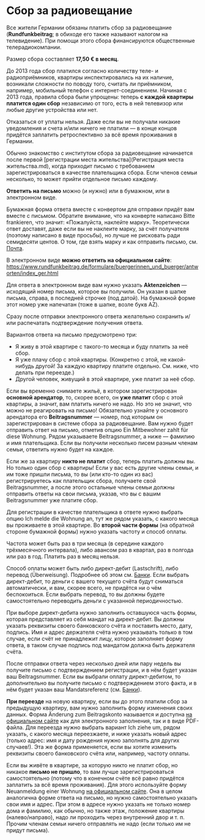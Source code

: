 # Сбор за радиовещание

Все жители Германии обязаны платить сбор за радиовещание (**Rundfunkbeitrag**; в обиходе его также называют налогом на телевидение). При помощи этого сбора финансируются общественные телерадиокомпании.

Размер сбора составляет **17,50 € в месяц**.

До 2013 года сбор платился согласно количеству теле- и радиоприёмников, квартиры инспектировались на их наличие, возникали сложности по поводу того, считать ли приёмником, например, мобильный телефон с интернет-соединением. Начиная с 2013 года, правила сбора были упрощены: теперь **с каждой квартиры платится один сбор** независимо от того, есть в ней телевизор или любые другие устройства или нет.

Отказаться от уплаты нельзя. Даже если вы не получали никакие уведомления и счета и/или ничего не платили — в конце концов придётся заплатить ретроспективно за всё время проживания в Германии.

Обычно знакомство с институтом сбора за радиовещание начинается после первой [регистрации места жительства](Регистрация места жительства.md), когда приходит письмо с требованием зарегистрироваться в качестве плательщика сбора. Если членов семьи несколько, то может прийти отдельное письмо каждому.

**Ответить на письмо** можно (и нужно) или в бумажном, или в электронном виде.

Бумажная форма ответа вместе с конвертом для отправки придёт вам вместе с письмом. Обратите внимание, что на конверте написано Bitte frankieren, что значит: «Пожалуйста, наклейте марку». Теоретически ответ доставят, даже если вы не наклеите марку, за счёт получателя (поэтому написано в виде просьбы), но лучше не рисковать ради семидесяти центов. О том, где взять марку и как отправить письмо, см. [Почта](Почта.md).

В электронном виде **можно ответить на официальном сайте**: https://www.rundfunkbeitrag.de/formulare/buergerinnen_und_buerger/antworten/index_ger.html

Для ответа в электронном виде вам нужно указать **Aktenzeichen** — исходящий номер письма, которое вы получили. Он указан в шапке письма, справа, в последней строчке (под датой). На бумажной форме этот номер уже напечатан (тоже в шапке, возле букв AZ).

Сразу после отправки электронного ответа желательно сохранить и/или распечатать подтверждение получения ответа.

Вариантов ответа на письмо предусмотрено три:
- Я живу в этой квартире с такого-то месяца и буду платить за неё сбор.
- Я уже плачу сбор с этой квартиры. (Конкретно с этой, не какой-нибудь другой! За каждую квартиру платите отдельно. См. ниже, что делать при переезде.)
- Другой человек, живущий в этой квартире, уже платит за неё сбор.

Если вы временно снимаете жильё, в котором зарегистрирован **основной арендатор**, то, скорее всего, он **уже платит** сбор с этой квартиры, а значит, вам платить ничего не надо. Но это не значит, что можно не реагировать на письмо! Обязательно узнайте у основного арендатора его **Beitragsnummer** — номер, под которым он зарегистрирован в системе сбора за радиовещание. Вам нужно будет отправить ответ на письмо, отметив опцию Ein Mitbewohner zahlt für diese Wohnung. Рядом указываете Beitragsnummer, а ниже — фамилию и имя плательщика. Если вы получили несколько писем разным членам семьи, ответить нужно будет на каждое.

Если же за квартиру **никто не платит** сбор, теперь платить должны вы. Но только один сбор с квартиры! Если у вас есть другие члены семьи, и им тоже пришли письма, то вы (или кто-то один из вас) регистрируетесь как плательщик сбора, получаете свой Beitragsnummer, а после этого остальные члены семьи должны отправить ответы на свои письма, указав, что вы с вашим Beitragsnummer уже платите сбор.

Для регистрации в качестве плательщика в ответе нужно выбрать опцию Ich melde die Wohnung an, тут же рядом указать, с какого месяца вы проживаете в этой квартире. Во **второй части формы** (на обратной стороне бумажной формы) нужно указать частоту и способ оплаты.

Частота может быть раз в три месяца (в середине каждого трёхмесячного интервала), либо авансом раз в квартал, раз в полгода или раз в год. Платить раз в месяц нельзя.

Способ оплаты может быть либо директ-дебит (Lastschrift), либо перевод (Überweisung). Подробнее об этом см. [Банки](Банки.md). Если выбрать директ-дебит, то деньги с вашего текущего счёта будут сниматься автоматически, и вам, скорее всего, не придётся ни о чём беспокоиться. Если выбрать перевод, то вы должны будете самостоятельно переводить деньги с указанной периодичностью.

При выборе директ-дебита нужно заполнить оставшуюся часть формы, которая представляет из себя мандат на директ-дебит. Вы должны указать реквизиты своего банковского счёта и поставить место, дату, подпись. Имя и адрес держателя счёта нужно указывать только в том случае, если счёт не принадлежит лицу, которое заполняет форму ответа, в таком случае подпись под мандатом должна быть держателя счёта.

После отправки ответа через несколько дней или пару недель вы получите письмо с подтверждением регистрации, и в нём будет указан ваш Beitragsnummer. Если вы выбрали оплату директ-дебитом, то дополнительно вы получите письмо с подтверждением этого факта, и в нём будет указан ваш Mandatsreferenz (см. [Банки](Банки.md)).

**При переезде** на новую квартиру, если вы до этого платили сбор за предыдущую квартиру, вам нужно заполнить форму изменения своих данных. Форма Änderung zum Beitragskonto называется и доступна [на официальном сайте](https://www.rundfunkbeitrag.de/formulare/buergerinnen_und_buerger/index_ger.html) как для электронного заполнения, так и в виде PDF-файла. Для переезда нужно выбрать вариант Ich ziehe um, рядом указать, с какого месяца переезжаете, и ниже указать новый адрес (только адрес: имя и дату рождения нужно заполнять для других случаев!). Эта же форма применяется, если вы хотите изменить реквизиты своего банковского счёта или, например, частоту оплаты.

Если вы живёте в квартире, за которую никто не платит сбор, но никакое **письмо не пришло**, то вам лучше зарегистрироваться самостоятельно (потому что в конечном счёте всё равно придётся заплатить за всё время проживания). Для этого используйте форму Neuanmeldung einer Wohnung [на официальном сайте](https://www.rundfunkbeitrag.de/formulare/buergerinnen_und_buerger/index_ger.html). Она в целом аналогична форме ответа на письмо, но нужно самостоятельно указать свои имя и адрес. При этом в адресе нужно указать не только номер дома и фамилию, как обычно, но также этаж, положение квартиры (налево/направо), надо ли проходить через внутренний двор и т. п. Прочим членам семьи ничего отправлять не надо (если только им не придут письма).

